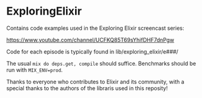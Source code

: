 # ExploringElixir

Contains code examples used in the Exploring Elixir screencast series:

  https://www.youtube.com/channel/UCFKQ85T69sYhifDHF7dnPgw

Code for each episode is typically found in lib/exploring_elixir/e###/

The usual `mix do deps.get, compile` should suffice. Benchmarks
should be run with `MIX_ENV=prod`.

Thanks to everyone who contributes to Elixir and its community, with
a special thanks to the authors of the libraris used in this reposity!

